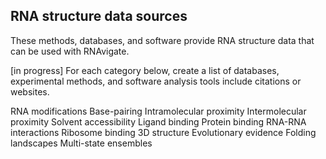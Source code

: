 RNA structure data sources
--------------------------

These methods, databases, and software provide RNA structure data that can be used with RNAvigate.

[in progress]
For each category below, create a list of databases, experimental methods, and
software analysis tools include citations or websites.

RNA modifications
Base-pairing
Intramolecular proximity
Intermolecular proximity
Solvent accessibility
Ligand binding
Protein binding
RNA-RNA interactions
Ribosome binding
3D structure
Evolutionary evidence
Folding landscapes
Multi-state ensembles
